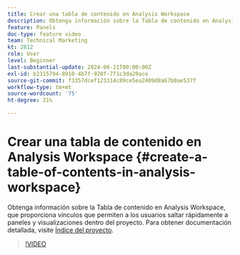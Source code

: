 ```yaml
---
title: Crear una tabla de contenido en Analysis Workspace
description: Obtenga información sobre la Tabla de contenido en Analysis Workspace, que proporciona vínculos que permiten a los usuarios saltar rápidamente a paneles y visualizaciones dentro del proyecto.
feature: Panels
doc-type: feature video
team: Technical Marketing
kt: 2812
role: User
level: Beginner
last-substantial-update: 2024-06-21T00:00:00Z
exl-id: b2315794-8910-4b7f-920f-7f1c3da29ace
source-git-commit: f3357dcef123114c89ce5ea2409d8a67b0ae537f
workflow-type: tm+mt
source-wordcount: '75'
ht-degree: 21%

---
```


# Crear una tabla de contenido en Analysis Workspace {#create-a-table-of-contents-in-analysis-workspace}

Obtenga información sobre la Tabla de contenido en Analysis Workspace, que proporciona vínculos que permiten a los usuarios saltar rápidamente a paneles y visualizaciones dentro del proyecto. Para obtener documentación detallada, visite [Índice del proyecto](https://experienceleague.adobe.com/es/docs/analytics/analyze/analysis-workspace/build-workspace-project/project-table-of-contents).

>[!VIDEO](https://video.tv.adobe.com/v/26990/?quality=12&learn=on)
